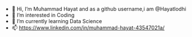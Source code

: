 - 👋 Hi, I’m Muhammad Hayat and as a github username,i am @Hayatlodhi
- 👀 I’m interested in Coding
- 🌱 I’m currently learning Data Science
- 📫 https://www.linkedin.com/in/muhammad-hayat-43547021a/

<!---
Hayatlodhi/Hayatlodhi is a ✨ special ✨ repository because its `README.md` (this file) appears on your GitHub profile.
You can click the Preview link to take a look at your changes.
--->
